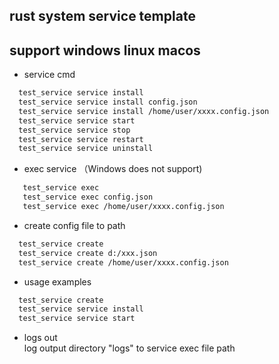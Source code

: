 ## rust system service template 
## support windows linux macos


* service cmd
``` sh
  test_service service install
  test_service service install config.json
  test_service service install /home/user/xxxx.config.json
  test_service service start
  test_service service stop
  test_service service restart
  test_service service uninstall
```

* exec service （Windows does not support)
``` sh
   test_service exec 
   test_service exec config.json
   test_service exec /home/user/xxxx.config.json
```

* create config file to path
``` sh
  test_service create
  test_service create d:/xxx.json
  test_service create /home/user/xxxx.config.json
```

* usage examples
``` sh
  test_service create
  test_service service install
  test_service service start
```

* logs out  
  log output directory "logs" to service exec file path 
